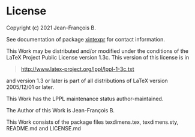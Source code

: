 License
=======

Copyright (c) 2021 Jean-François B.

See documentation of package [xintexpr](http://www.ctan.org/pkg/xint)
for contact information.

This Work may be distributed and/or modified under the conditions of the
LaTeX Project Public License version 1.3c. This version of this license
is in

> <http://www.latex-project.org/lppl/lppl-1-3c.txt>

and version 1.3 or later is part of all distributions of LaTeX version
2005/12/01 or later.

This Work has the LPPL maintenance status author-maintained.

The Author of this Work is Jean-François B.

This Work consists of the package files texdimens.tex, texdimens.sty,
README.md and LICENSE.md

